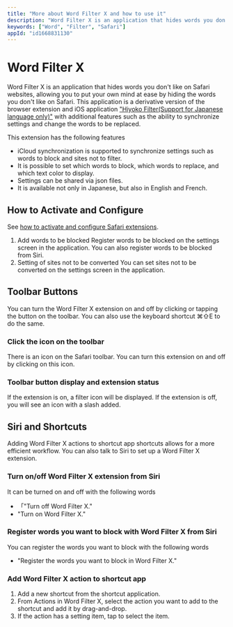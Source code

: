 ```yaml
---
title: "More about Word Filter X and how to use it"
description: "Word Filter X is an application that hides words you don't like on Safari websites, allowing you to put your own mind at ease by hiding the words you don't like on Safari. This application is a derivative version of the browser extension and iOS application Hiyoko Filter with additional features such as the ability to synchronize settings and change the words to be replaced."
keywords: ["Word", "Filter", "Safari"]
appId: "id1668831130"
---
```


# Word Filter X
Word Filter X is an application that hides words you don't like on Safari websites, allowing you to put your own mind at ease by hiding the words you don't like on Safari. This application is a derivative version of the browser extension and iOS application ["Hiyoko Filter(Support for Japanese language only)"](https://bondavi.jp/) with additional features such as the ability to synchronize settings and change the words to be replaced.

This extension has the following features
- iCloud synchronization is supported to synchronize settings such as words to block and sites not to filter.
- It is possible to set which words to block, which words to replace, and which text color to display.
- Settings can be shared via json files.
- It is available not only in Japanese, but also in English and French.

## How to Activate and Configure
See [how to activate and configure Safari extensions](/en/product/tips/safari_settings).
1. Add words to be blocked
Register words to be blocked on the settings screen in the application.
You can also register words to be blocked from Siri.
2. Setting of sites not to be converted
You can set sites not to be converted on the settings screen in the application.

## Toolbar Buttons
You can turn the Word Filter X extension on and off by clicking or tapping the button on the toolbar. You can also use the keyboard shortcut ⌘⇧E to do the same.
### Click the icon on the toolbar
There is an icon on the Safari toolbar. You can turn this extension on and off by clicking on this icon.
### Toolbar button display and extension status
If the extension is on, a filter icon will be displayed. If the extension is off, you will see an icon with a slash added.

## Siri and Shortcuts
Adding Word Filter X actions to shortcut app shortcuts allows for a more efficient workflow.
You can also talk to Siri to set up a Word Filter X extension.
### Turn on/off Word Filter X extension from Siri
It can be turned on and off with the following words
- 「"Turn off Word Filter X."
- "Turn on Word Filter X."
### Register words you want to block with Word Filter X from Siri
You can register the words you want to block with the following words
- "Register the words you want to block in Word Filter X."
### Add Word Filter X action to shortcut app
1. Add a new shortcut from the shortcut application.
2. From Actions in Word Filter X, select the action you want to add to the shortcut and add it by drag-and-drop.
3. If the action has a setting item, tap to select the item.